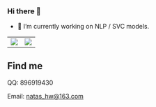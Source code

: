 ### Hi there 👋

- 🔭 I’m currently working on NLP / SVC models.

<table border="0">
 <tr>
    <td><img src="https://github-readme-stats.vercel.app/api?username=zhaohui8969&count_private=true&show_icons=true&bg_color=30,e96443,904e95&title_color=fff&icon_color=fff&text_color=fff&card_width=400&line_height=27" /></td>
    <td><img src="https://github-readme-stats.vercel.app/api/top-langs/?username=zhaohui8969&&bg_color=30,e96443,904e95&title_color=fff&text_color=fff&langs_count=3" /></td>
 </tr>
</table>


## Find me

QQ: 896919430

Email: natas_hw@163.com

